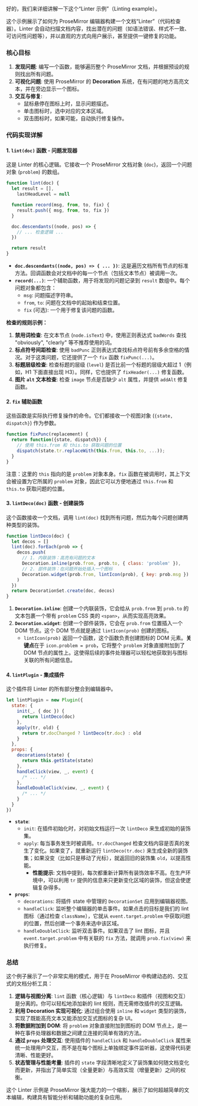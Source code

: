 好的，我们来详细讲解一下这个“Linter 示例”（Linting example）。

这个示例展示了如何为 ProseMirror 编辑器构建一个文档“Linter”（代码检查器）。Linter 会自动扫描文档内容，找出潜在的问题（如语法错误、样式不一致、可访问性问题等），并以直观的方式向用户展示，甚至提供一键修复的功能。

### 核心目标

1.  **发现问题**: 编写一个函数，能够遍历整个 ProseMirror 文档，并根据预设的规则找出所有问题。
2.  **可视化问题**: 使用 ProseMirror 的 **Decoration** 系统，在有问题的地方高亮文本，并在旁边显示一个图标。
3.  **交互与修复**:
    - 鼠标悬停在图标上时，显示问题描述。
    - 单击图标时，选中对应的文本区域。
    - 双击图标时，如果可能，自动执行修复操作。

### 代码实现详解

#### 1. `lint(doc)` 函数 - 问题发现器

这是 Linter 的核心逻辑。它接收一个 ProseMirror 文档对象 (`doc`)，返回一个问题对象 (`problem`) 的数组。

```javascript
function lint(doc) {
  let result = [],
    lastHeadLevel = null

  function record(msg, from, to, fix) {
    result.push({ msg, from, to, fix })
  }

  doc.descendants((node, pos) => {
    // ... 检查逻辑 ...
  })

  return result
}
```

- **`doc.descendants((node, pos) => { ... })`**: 这是遍历文档所有节点的标准方法。回调函数会对文档中的每一个节点（包括文本节点）被调用一次。
- **`record(...)`**: 一个辅助函数，用于将发现的问题记录到 `result` 数组中。每个问题对象都包含：
  - `msg`: 问题描述字符串。
  - `from`, `to`: 问题在文档中的起始和结束位置。
  - `fix` (可选): 一个用于修复该问题的函数。

**检查的规则示例：**

1.  **禁用词检查**: 在文本节点 (`node.isText`) 中，使用正则表达式 `badWords` 查找 "obviously", "clearly" 等不推荐使用的词。
2.  **标点符号间距检查**: 使用 `badPunc` 正则表达式查找标点符号前有多余空格的情况。对于这类问题，它还提供了一个 `fix` 函数 `fixPunc(...)`。
3.  **标题层级检查**: 检查标题的层级 (`level`) 是否比前一个标题的层级大超过 1（例如，H1 下面直接出现 H3）。同样，它也提供了 `fixHeader(...)` 修复函数。
4.  **图片 `alt` 文本检查**: 检查 `image` 节点是否缺少 `alt` 属性，并提供 `addAlt` 修复函数。

#### 2. `fix` 辅助函数

这些函数是实际执行修复操作的命令。它们都接收一个视图对象 (`{state, dispatch}`) 作为参数。

```javascript
function fixPunc(replacement) {
  return function({state, dispatch}) {
    // 使用 this.from 和 this.to 获取问题的位置
    dispatch(state.tr.replaceWith(this.from, this.to, ...));
  }
}
```

注意：这里的 `this` 指向的是 `problem` 对象本身。`fix` 函数在被调用时，其上下文会被设置为它所属的 `problem` 对象，因此它可以方便地通过 `this.from` 和 `this.to` 获取问题的位置。

#### 3. `lintDeco(doc)` 函数 - 创建装饰

这个函数接收一个文档，调用 `lint(doc)` 找到所有问题，然后为每个问题创建两种类型的装饰。

```javascript
function lintDeco(doc) {
  let decos = []
  lint(doc).forEach(prob => {
    decos.push(
      // 1. 内联装饰：高亮有问题的文本
      Decoration.inline(prob.from, prob.to, { class: 'problem' }),
      // 2. 部件装饰：在问题开始处插入一个图标
      Decoration.widget(prob.from, lintIcon(prob), { key: prob.msg })
    )
  })
  return DecorationSet.create(doc, decos)
}
```

1.  **`Decoration.inline`**: 创建一个内联装饰，它会给从 `prob.from` 到 `prob.to` 的文本包裹一个带有 `problem` CSS 类的 `<span>`，从而实现高亮效果。
2.  **`Decoration.widget`**: 创建一个部件装饰，它会在 `prob.from` 位置插入一个 DOM 节点。这个 DOM 节点就是通过 `lintIcon(prob)` 创建的图标。
    - `lintIcon(prob)` 返回一个函数，这个函数负责创建图标的 DOM 元素。**关键点**在于 `icon.problem = prob`，它将整个 `problem` 对象直接附加到了 DOM 节点的属性上。这使得后续的事件处理器可以轻松地获取到与图标关联的所有问题信息。

#### 4. `lintPlugin` - 集成插件

这个插件将 Linter 的所有部分整合到编辑器中。

```javascript
let lintPlugin = new Plugin({
  state: {
    init(_, { doc }) {
      return lintDeco(doc)
    },
    apply(tr, old) {
      return tr.docChanged ? lintDeco(tr.doc) : old
    }
  },
  props: {
    decorations(state) {
      return this.getState(state)
    },
    handleClick(view, _, event) {
      /* ... */
    },
    handleDoubleClick(view, _, event) {
      /* ... */
    }
  }
})
```

- **`state`**:
  - `init`: 在插件初始化时，对初始文档运行一次 `lintDeco` 来生成初始的装饰集。
  - `apply`: 每当事务发生时被调用。`tr.docChanged` 检查文档内容是否真的发生了变化。如果变了，就重新运行 `lintDeco(tr.doc)` 来生成全新的装饰集；如果没变（比如只是移动了光标），就返回旧的装饰集 `old`，以提高性能。
    - **性能提示**: 文档中提到，每次都重新计算所有装饰效率不高。在生产环境中，可以利用 `tr` 提供的信息来只更新变化区域的装饰，但这会使逻辑复杂得多。
- **`props`**:
  - `decorations`: 将插件 state 中管理的 `DecorationSet` 应用到编辑器视图。
  - `handleClick`: 监听整个编辑器的单击事件。如果点击的目标是我们的 lint 图标（通过检查 `className`），它就从 `event.target.problem` 中获取问题的位置，然后创建一个事务来选中该区域。
  - `handleDoubleClick`: 监听双击事件。如果双击了 lint 图标，并且 `event.target.problem` 中有关联的 `fix` 方法，就调用 `prob.fix(view)` 来执行修复。

### 总结

这个例子展示了一个非常实用的模式，用于在 ProseMirror 中构建动态的、交互式的文档分析工具：

1.  **逻辑与视图分离**: `lint` 函数（核心逻辑）与 `lintDeco` 和插件（视图和交互）是分离的。你可以轻松地添加新的 lint 规则，而无需修改插件的交互逻辑。
2.  **利用 Decoration 实现可视化**: 通过组合使用 `inline` 和 `widget` 类型的装饰，实现了既能高亮文本又能添加交互式图标的复杂 UI。
3.  **将数据附加到 DOM**: 将 `problem` 对象直接附加到图标的 DOM 节点上，是一种在事件处理器和数据之间建立连接的简单有效的方法。
4.  **通过 `props` 处理交互**: 使用插件的 `handleClick` 和 `handleDoubleClick` 属性来统一处理用户交互，而不是在每个图标上单独绑定事件监听器，这使得代码更清晰、性能更好。
5.  **状态管理与性能考量**: 插件的 `state` 字段清晰地定义了装饰集如何随文档变化而更新，并指出了简单实现（全量更新）与高效实现（增量更新）之间的权衡。

这个 Linter 示例是 ProseMirror 强大能力的一个缩影，展示了如何超越简单的文本编辑，构建具有智能分析和辅助功能的复杂应用。
